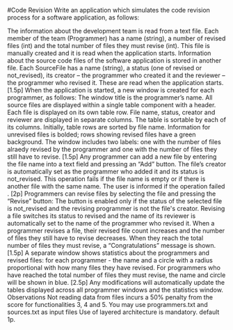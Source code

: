 #Code Revision
Write an application which simulates the code revision process for a software application, as follows:

The information about the development team is read from a text file. Each member of the team (Programmer) has a name (string), a number of revised files (int) and the total number of files they must revise (int). This file is manually created and it is read when the application starts.
Information about the source code files of the software application is stored in another file. Each SourceFile has a name (string), a status (one of revised or not_revised), its creator – the programmer who created it and the reviewer – the programmer who revised it. These are read when the application starts.
[1.5p] When the application is started, a new window is created for each programmer, as follows:
The window title is the programmer’s name.
All source files are displayed within a single table component with a header. Each file is displayed on its own table row. File name, status, creator and reviewer are displayed in separate columns. The table is sortable by each of its columns. Initially, table rows are sorted by file name.
Information for unrevised files is bolded; rows showing revised files have a green background.
The window includes two labels: one with the number of files alraedy revised by the programmer and one with the number of files they still have to revise.
[1.5p] Any programmer can add a new file by entering the file name into a text field and pressing an “Add” button. The file’s creator is automatically set as the programmer who added it and its status is not_revised. This operation fails if the file name is empty or if there is another file with the same name. The user is informed if the operation failed .
[2p] Programmers can revise files by selecting the file and pressing the “Revise” button:
The button is enabled only if the status of the selected file is not_revised and the revising programmer is not the file's creator.
Revising a file switches its status to revised and the name of its reviewer is automatically set to the name of the programmer who revised it.
When a programmer revises a file, their revised file count increases and the number of files they still have to revise decreases. When they reach the total number of files they must revise, a “Congratulations” message is shown.
[1.5p] A separate window shows statistics about the programmers and revised files: for each programmer - the name and a circle with a radius proportional with how many files they have revised. For programmers who have reached the total number of files they must revise, the name and circle will be shown in blue.
[2.5p] Any modifications will automatically update the tables displayed across all programmer windows and the statistics window.
Observations
Not reading data from files incurs a 50% penalty from the score for functionalities 3, 4 and 5.
You may use programmers.txt and sources.txt as input files
Use of layered architecture is mandatory.
default 1p.
